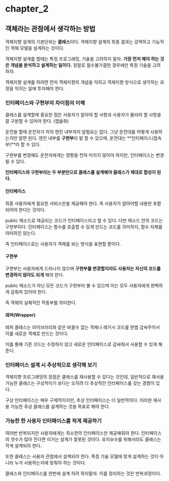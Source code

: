 # chapter_2
## 객체라는 관점에서 생각하는 방법

객체지향 설계의 기본단위는 **클래스**이다. 객체지향 설계의 최종 결과는 강력하고 기능적인 객체 모델을 설계하는 것이다.

객체지향 설계를 할때는 특정 프로그래밍, 기술을 고려하지 말자. **가장 먼저 해야 하는 것은 개념을 분석하고 설계하는 일이다.** 정말로 필수불가결한 경우에만 특정 기술을 고려하자.

객체지향 설계를 하려면 먼저 객체지향의 개념을 익히고 객체지향 방식으로 생각하는 과정을 익히는 일에 투자해야 한다.

### 인터페이스와 구현부의 차이점의 이해

클래스를 설계할때 중요한 점은 사용자가 알아야 할 사항과 사용자가 몰라야 할 사항을 잘 구분할 수 있어야 한다. (캡슐화)

운전을 할때 운전자가 차의 엔진 내부까지 알필요는 없다. 그냥 운전대를 어떻게 사용하는지만 알면 된다. 엔진 내부를 **구현부**라 말 할 수 있으며, 운전대는 **인터페이스(접속부)**라 할 수 있다.

구현부를 변경해도 운전자에게는 영향을 전혀 미치지 않아야 하지만, 인터페이스는 변경 될 수 있다.

**인터페이스와 구현부라는 두 부분만으로 클래스를 설계해야 클래스가 제대로 합성이 된다.**

#### 인터페이스

최종 사용자에게 필요한 서비스만을 제공해야 한다. 즉 사용자가 알아야할 내용만 포함되어야 한다는 것이다.

public 메소드로 제공되는 코드가 인터페이스라고 할 수 있다. 다만 메소드 안의 코드는 구현부이다. 인터페이스는 함수를 호출할 수 있게 만드는 코드를 의미하지, 함수 자체를 의미하진 않는다.

즉 인터페이스로는 사용자가 객체를 보는 방식을 표현할 뿐이다.

#### 구현부

구현부는 사용자에게 드러나지 않으며 **구현부를 변경할지라도 사용자는 자신의 코드를 변경하지 않아도 되게** 해야 한다.

public 메소드가 아닌 모든 코드가 구현부라 볼 수 있으며 이는 모두 사용자에게 완벽하게 감춰져 있어야 한다.

즉 객체의 실체적인 작동부를 의미한다.

#### 래퍼(Wrapper)

레퍼 클래스는 라이브러리와 같은 바꿀수 없는 객체나 레거시 코드를 한범 감싸주어서 이를 새로운 객체로 만드는 것이다.

이를 통해 기존 코드는 수정하지 않고 새로운 인터페이스로 감싸줘서 사용할 수 있게 해준다.

### 인터페이스 설계 시 추상적으로 생각해 보기

객체지향 프로그래밍의 장점은 클래스를 재사용할 수 있다는 것인데, 일반적으로 재사용 가능한 클래스는 구성적이기 보다는 오히려 더 추상적인 인터페이스를 갖는 경향이 있다.

구상 인터페이스는 매우 구제적이지만, 추상 인터페이스는 더 일반적이다. 이러한 재사용 가능한 추상 클래스를 설계하는 것을 목표로 해야 한다.

### 가능한 한 사용자 인터페이스를 적게 제공하기

여러번 반복되지만 사용자에게는 최소한의 인터페이스만 제공해줘야 한다. 인터페이스의 갯수가 많아 진다면 이거는 설계가 잘못된 것이다. 유지보수를 위해서라도 클래스는 작게 설계되야 한다.

또한 클래스는 사용자 관점에서 설계되야 한다. 특정 기술 모델에 맞게 설계하는 것이 아니라 누가 사용하는지에 맞춰야 하는 것이다.

클래스와 인터페이스를 한번에 설계 하려 하지말자. 이를 정리하는 것은 반복과정이다.